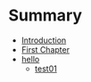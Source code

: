 # Summary

* [Introduction](README.md)
* [First Chapter](chapter1.md)
* [hello](hello.md)
  * [test01](hello/test01.md)

